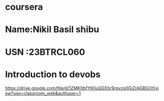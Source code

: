 # coursera
# Name:Nikil Basil shibu
# USN :23BTRCL060
# Introduction to devobs
https://drive.google.com/file/d/1ZMK0bfY60uQG55r9rpvzs0GiZrAGBGOf/view?usp=classroom_web&authuser=1
